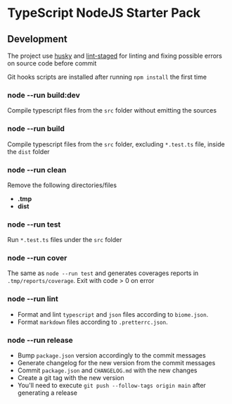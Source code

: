 # TypeScript NodeJS Starter Pack

## Development

The project use [husky](https://github.com/typicode/husky) and [lint-staged](https://github.com/okonet/lint-staged) for linting and fixing
possible errors on source code before commit

Git hooks scripts are installed after running `npm install` the first time

### node --run build:dev

Compile typescript files from the `src` folder without emitting the sources

### node --run build

Compile typescript files from the `src` folder, excluding `*.test.ts` file, inside the `dist` folder

### node --run clean

Remove the following directories/files

- **.tmp**
- **dist**

### node --run test

Run `*.test.ts` files under the `src` folder

### node --run cover

The same as `node --run test` and generates coverages reports in `.tmp/reports/coverage`. Exit with code > 0 on error

### node --run lint

- Format and lint `typescript` and `json` files according to `biome.json`.
- Format `markdown` files according to `.pretterrc.json`.

### node --run release

- Bump `package.json` version accordingly to the commit messages
- Generate changelog for the new version from the commit messages
- Commit `package.json` and `CHANGELOG.md` with the new changes
- Create a git tag with the new version
- You'll need to execute `git push --follow-tags origin main` after generating a release
